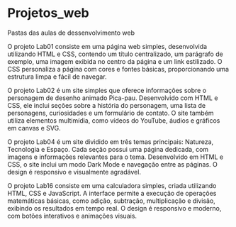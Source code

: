 # Projetos_web
Pastas das aulas de dessenvolvimento web

O projeto Lab01 consiste em uma página web simples, desenvolvida utilizando HTML e CSS, contendo um título centralizado, um parágrafo de exemplo, uma imagem exibida no centro da página e um link estilizado. O CSS personaliza a página com cores e fontes básicas, proporcionando uma estrutura limpa e fácil de navegar.

O projeto Lab02 é um site simples que oferece informações sobre o personagem de desenho animado Pica-pau. Desenvolvido com HTML e CSS, ele inclui seções sobre a história do personagem, uma lista de personagens, curiosidades e um formulário de contato. O site também utiliza elementos multimídia, como vídeos do YouTube, áudios e gráficos em canvas e SVG.

O projeto Lab04 é um site dividido em três temas principais: Natureza, Tecnologia e Espaço. Cada seção possui uma página dedicada, com imagens e informações relevantes para o tema. Desenvolvido em HTML e CSS, o site inclui um modo Dark Mode e navegação entre as páginas. O design é responsivo e visualmente agradável.

O projeto Lab16 consiste em uma calculadora simples, criada utilizando HTML, CSS e JavaScript. A interface permite a execução de operações matemáticas básicas, como adição, subtração, multiplicação e divisão, exibindo os resultados em tempo real. O design é responsivo e moderno, com botões interativos e animações visuais.